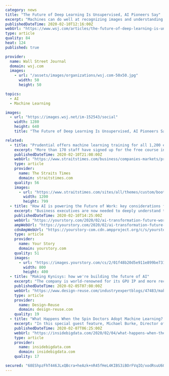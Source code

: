 ```yaml
---
category: news
title: "The Future of Deep Learning Is Unsupervised, AI Pioneers Say"
excerpt: "Machines can do well at recognizing images and understanding language—when humans are involved with training. But for AI to reach new heights, the technology must figure out how to learn on its own, according to three AI pioneers."
publishedDateTime: 2020-02-10T12:16:00Z
webUrl: "https://www.wsj.com/articles/the-future-of-deep-learning-is-unsupervised-ai-pioneers-say-11581330600"
type: article
quality: 84
heat: 124
published: true

provider:
  name: Wall Street Journal
  domain: wsj.com
  images:
    - url: "/assets/images/organizations/wsj.com-50x50.jpg"
      width: 50
      height: 50

topics:
  - AI
  - Machine Learning

images:
  - url: "https://images.wsj.net/im-152543/social"
    width: 1280
    height: 640
    title: "The Future of Deep Learning Is Unsupervised, AI Pioneers Say"

related:
  - title: "Prudential offers machine learning training for all 1,200 employees"
    excerpt: "More than 170 staff have signed up for the free course in machine learning since it launched on Feb 1, said Prudential yesterday. Machine learning is a branch of artificial intelligence (AI) that focuses on developing computer programmes that can learn from new data so as to perform tasks without needing explicit instructions from humans."
    publishedDateTime: 2020-02-10T21:08:00Z
    webUrl: "https://www.straitstimes.com/business/companies-markets/prudential-offers-machine-learning-training-for-all-1200-employees"
    type: article
    provider:
      name: The Straits Times
      domain: straitstimes.com
    quality: 56
    images:
      - url: "https://www.straitstimes.com/sites/all/themes/custom/bootdemo/images/facebook_default_pic.jpg"
        width: 1200
        height: 799
  - title: "How AI is powering the Future of Work: key considerations for business and tech leaders"
    excerpt: "Business executives are now needed to deeply understand the potential of AI and translate it into a viable roadmap for their business ... Machine Learning (ML), deep learning, Natural Language Processing (NLP), and other AI-related concepts. On a broader scale, we also need universities and colleges to improve the existing knowledge base ..."
    publishedDateTime: 2020-02-10T14:25:00Z
    webUrl: "https://yourstory.com/2020/02/ai-transformation-future-work-business-tech-leaders"
    ampWebUrl: "https://yourstory.com/2020/02/ai-transformation-future-work-business-tech-leaders/amp"
    cdnAmpWebUrl: "https://yourstory-com.cdn.ampproject.org/c/s/yourstory.com/2020/02/ai-transformation-future-work-business-tech-leaders/amp"
    type: article
    provider:
      name: Your Story
      domain: yourstory.com
    quality: 51
    images:
      - url: "https://images.yourstory.com/cs/2/01f48b20d5e911e899be731e1ddbc52d/Future-of-work---AI-1581331299715.png?fm=png&auto=format"
        width: 800
        height: 400
  - title: "Making Kynisys: how we're building the future of AI"
    excerpt: "The company is world-renowned for its GPU IP and more recently neural network accelerators and ray tracing and I ... After the initial learning-shock, I started to see how edge AI and inference on the edge is most likely going to be the future. The benefits of edge AI are about to make the world smarter: it provides speed, efficient data ..."
    publishedDateTime: 2020-02-05T07:08:00Z
    webUrl: "https://www.design-reuse.com/industryexpertblogs/47483/making-kynisys-how-we-re-building-the-future-of-ai.html"
    type: article
    provider:
      name: Design-Reuse
      domain: design-reuse.com
    quality: 19
  - title: "What Happens When the Spin Doctors Adopt Machine Learning? The Future of PR"
    excerpt: "In this special guest feature, Michael Burke, Director of Science & Technology at MSR Communications, takes a look at the state of the PR industry and its growing relationship with data science and machine learning technology. Machine learning may not replace the art of PR anytime soon, but there are countless areas where machine learning can ..."
    publishedDateTime: 2020-02-07T06:25:00Z
    webUrl: "https://insidebigdata.com/2020/02/04/what-happens-when-the-spin-doctors-adopt-machine-learning-the-future-of-pr/"
    type: article
    provider:
      name: insidebigdata.com
      domain: insidebigdata.com
    quality: 17

secured: "68EShpzFhT446JLxQBcra+heAzk+nR45fHeL4KIBS3iBOrFVqIO/xodRsuU6OV3+ghZ2oXEGr526OCBrFw83boaD6YcMlAvjEmFcKhZIXLamdwJx8OupDzDm5caE3GGmiWG9e65in0JRiENVqeIh65cKmObJ5DQCIAiaNuELCOOCz9YlgK0wYXO1gtxx33zG9OndrghFNPFLNB+9AdVMbL8iOVZcCmfz32w7KVfv6f+H1dPS9moJJv7lH+zvlZIR6a5Zl5lmaZcsKnXVrtjN3GFBqdhv2iClZuOX0ykOypAuQb4tDIY57p/+cX45Nah2ssqGArRap9OvOkH6OphHE8HG7uFFSqtaMGUdDN2mVAXEvYbAKu6JmxWhsbUuWFTvafFKvOmlB7qi5UEVqgwz2eHMouIMgMvmPl8PRVISj+N5hfSHYMZTov64RvjCQgCzDdQy7IDepmFtcy84xhHH/KUWG5iZHG5Ifzx9rrHHbUs=;6eOncO08jYKXONwJjUkgyw=="
---
```


